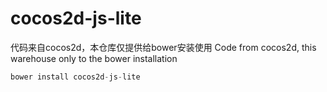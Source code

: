 # cocos2d-js-lite
代码来自cocos2d，本仓库仅提供给bower安装使用
Code from cocos2d, this warehouse only to the bower installation
```js
bower install cocos2d-js-lite
```
